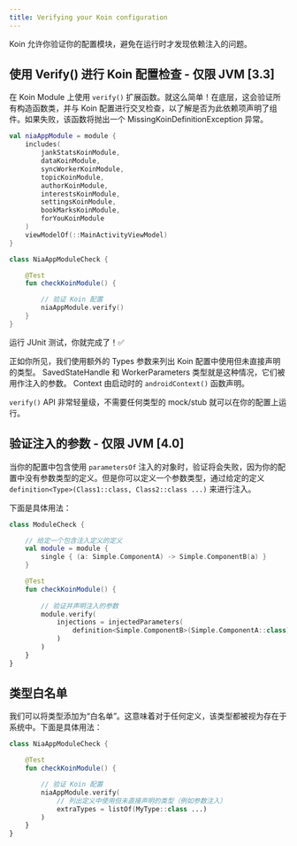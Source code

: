 ```yaml
---
title: Verifying your Koin configuration
---
```

Koin 允许你验证你的配置模块，避免在运行时才发现依赖注入的问题。

## 使用 Verify() 进行 Koin 配置检查 - 仅限 JVM [3.3]

在 Koin Module 上使用 `verify()` 扩展函数。就这么简单！在底层，这会验证所有构造函数类，并与 Koin 配置进行交叉检查，以了解是否为此依赖项声明了组件。如果失败，该函数将抛出一个 MissingKoinDefinitionException 异常。

```kotlin
val niaAppModule = module {
    includes(
        jankStatsKoinModule,
        dataKoinModule,
        syncWorkerKoinModule,
        topicKoinModule,
        authorKoinModule,
        interestsKoinModule,
        settingsKoinModule,
        bookMarksKoinModule,
        forYouKoinModule
    )
    viewModelOf(::MainActivityViewModel)
}
```

```kotlin
class NiaAppModuleCheck {

    @Test
    fun checkKoinModule() {

        // 验证 Koin 配置
        niaAppModule.verify()
    }
}
```

运行 JUnit 测试，你就完成了！✅

正如你所见，我们使用额外的 Types 参数来列出 Koin 配置中使用但未直接声明的类型。 SavedStateHandle 和 WorkerParameters 类型就是这种情况，它们被用作注入的参数。 Context 由启动时的 `androidContext()` 函数声明。

`verify()` API 非常轻量级，不需要任何类型的 mock/stub 就可以在你的配置上运行。

## 验证注入的参数 - 仅限 JVM [4.0]

当你的配置中包含使用 `parametersOf` 注入的对象时，验证将会失败，因为你的配置中没有参数类型的定义。但是你可以定义一个参数类型，通过给定的定义 `definition<Type>(Class1::class, Class2::class ...)` 来进行注入。

下面是具体用法：

```kotlin
class ModuleCheck {

    // 给定一个包含注入定义的定义
    val module = module {
        single { (a: Simple.ComponentA) -> Simple.ComponentB(a) }
    }

    @Test
    fun checkKoinModule() {
        
        // 验证并声明注入的参数
        module.verify(
            injections = injectedParameters(
                definition<Simple.ComponentB>(Simple.ComponentA::class)
            )
        )
    }
}
```

## 类型白名单

我们可以将类型添加为“白名单”。这意味着对于任何定义，该类型都被视为存在于系统中。下面是具体用法：

```kotlin
class NiaAppModuleCheck {

    @Test
    fun checkKoinModule() {

        // 验证 Koin 配置
        niaAppModule.verify(
            // 列出定义中使用但未直接声明的类型（例如参数注入）
            extraTypes = listOf(MyType::class ...)
        )
    }
}
```

